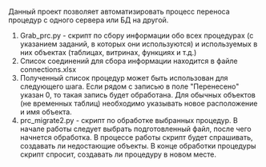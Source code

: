 Данный проект позволяет автоматизировать процесс переноса процедур с одного сервера или БД на другой.
1. Grab_prc.py - скрипт по сбору информации обо всех процедурах (с указанием заданий, в которых они используются) и используемых в них объектах (таблицах, витринах, функциях и т.д.)
2. Список соединений для сбора информации находится в файле connections.xlsx
3. Полученный список процедур может быть использован для следующего шага. Если рядом с записью в поле "Перенесено" указан 0, то такая запись будет обработана. Для обычных объектов (не временных таблиц) необходимо указывать новое расположение и имя объекта.
4. prc_migrate2.py - скрипт по обработке выбранных процедур. В начале работы следует выбрать подготовленный файл, после чего начнется обработка. В процессе работы скрипт будет спрашивать, создавать ли недостающие объекты. В конце обработки процедуры скрипт спросит, создавать ли процедуру в новом месте.
